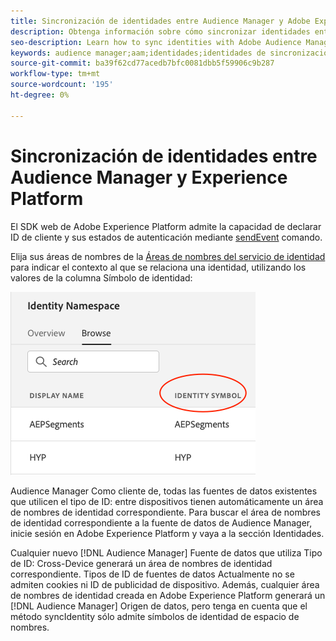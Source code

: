 ```yaml
---
title: Sincronización de identidades entre Audience Manager y Adobe Experience Platform mediante el SDK web de Platform
description: Obtenga información sobre cómo sincronizar identidades entre Audience Manager y Adobe Experience Platform mediante el SDK web de Platform
seo-description: Learn how to sync identities with Adobe Audience Manager with Experience Platform Web SDK
keywords: audience manager;aam;identidades;identidades de sincronización;área de nombres;
source-git-commit: ba39f62cd77acedb7bfc0081dbb5f59906c9b287
workflow-type: tm+mt
source-wordcount: '195'
ht-degree: 0%

---
```



# Sincronización de identidades entre Audience Manager y Experience Platform

El SDK web de Adobe Experience Platform admite la capacidad de declarar ID de cliente y sus estados de autenticación mediante [sendEvent](./overview.md#syncing-identities) comando.

Elija sus áreas de nombres de la [Áreas de nombres del servicio de identidad](../../identity/../identity-service/features/namespaces.md) para indicar el contexto al que se relaciona una identidad, utilizando los valores de la columna Símbolo de identidad:

![Vista de la IU de áreas de nombres](../assets/identity/edge_namespaceUI_identity-symbol.png)

Audience Manager Como cliente de, todas las fuentes de datos existentes que utilicen el tipo de ID: entre dispositivos tienen automáticamente un área de nombres de identidad correspondiente. Para buscar el área de nombres de identidad correspondiente a la fuente de datos de Audience Manager, inicie sesión en Adobe Experience Platform y vaya a la sección Identidades.

Cualquier nuevo [!DNL Audience Manager] Fuente de datos que utiliza Tipo de ID: Cross-Device generará un área de nombres de identidad correspondiente. Tipos de ID de fuentes de datos Actualmente no se admiten cookies ni ID de publicidad de dispositivo. Además, cualquier área de nombres de identidad creada en Adobe Experience Platform generará un [!DNL Audience Manager] Origen de datos, pero tenga en cuenta que el método syncIdentity sólo admite símbolos de identidad de espacio de nombres.
